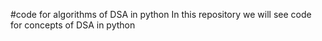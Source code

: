 #code for algorithms of DSA in python
  In this repository we will see code for concepts of DSA in python
